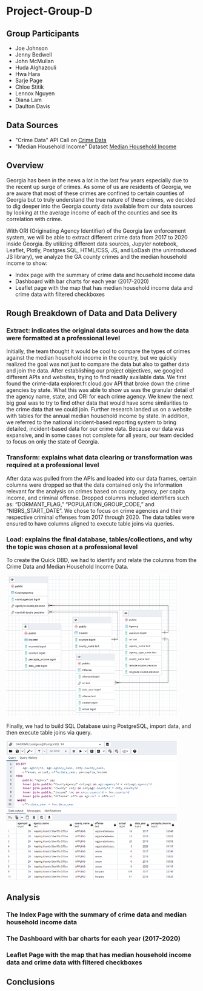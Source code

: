 # Project-Group-D
## Group Participants
* Joe Johnson
* Jenny Bedwell
* John McMullan
* Huda Alghazouli
* Hwa Hara
* Sarje Page
* Chloe Stitik
* Lennox Nguyen
* Diana Lam
* Daulton Davis

## Data Sources
* "Crime Data" API Call on <a href = "https://crime-data-explorer.fr.cloud.gov/pages/explorer/crime/crime-trend">Crime Data</a>
* "Median Household Income" Dataset <a href = "https://fred.stlouisfed.org/release/tables?rid=175&eid=266512">Median Household Income</a> 

## Overview
Georgia has been in the news a lot in the last few years especially due to the recent up surge of crimes. As some of us are residents of Georgia, we are aware that most of these crimes are confined to certain counties of Georgia but to truly understand the true nature of these crimes, we decided to dig deeper into the Georgia county data available from our data sources by looking at the average income of each of the counties and see its correlation with crime.

With ORI (Originating Agency Identifier) of the Georgia law enforcement system, we will be able to extract different crime data from 2017 to 2020 inside Georgia. By utilizing different data sources, Jupyter notebook, Leaflet, Plotly, Postgres SQL, HTML/CSS, JS, and LoDash (the unintroduced JS library), we analyze the GA county crimes and the median household income to show:

* Index page with the summary of crime data and household income data
* Dashboard with bar charts for each year (2017-2020)
* Leaflet page with the map that has median household income data and crime data with filtered checkboxes

## Rough Breakdown of Data and Data Delivery
### Extract: indicates the original data sources and how the data were formatted at a professional level
Initially, the team thought it would be cool to compare the types of crimes against the median household income in the country, but we quickly realized the goal was not just to compare the data but also to gather data and join the data. After establishing our project objectives, we googled different APIs and websites, trying to find readily available data. We first found the crime-data explorer.fr.cloud.gov API that broke down the crime agencies by state. What this was able to show us was the granular detail of the agency name, state, and ORI for each crime agency. We knew the next big goal was to try to find other data that would have some similarities to the crime data that we could join. Further research landed us on a website with tables for the annual median household income by state. In addition, we referred to the national incident-based reporting system to bring detailed, incident-based data for our crime data. Because our data was expansive, and in some cases not complete for all years, our team decided to focus on only the state of Georgia.

### Transform: explains what data clearing or transformation was required at a professional level
After data was pulled from the APIs and loaded into our data frames, certain columns were dropped so that the data contained only the information relevant for the analysis on crimes based on county, agency, per capita income, and criminal offense. Dropped columns included identifiers such as: “DORMANT_FLAG,” “POPULATION_GROUP_CODE,” and “NIBRS_START_DATE”. We chose to focus on crime agencies and their respective criminal offenses from 2017 through 2020. The data tables were ensured to have columns aligned to execute table joins via queries.

### Load: explains the final database, tables/collections, and why the topic was chosen at a professional level
To create the Quick DBD, we had to identify and relate the columns from the Crime Data and Median Household Income Data.

<img src = "resources/Postgesql_erd.PNG" width = "450">

Finally, we had to build SQL Database using PostgreSQL, import data, and then execute table joins via query.

<img src = "resources/Postgesql_query.PNG" width = "450">

## Analysis
### The Index Page with the summary of crime data and median household income data

### The Dashboard with bar charts for each year (2017-2020)

### Leaflet Page with the map that has median household income data and crime data with filtered checkboxes

## Conclusions
